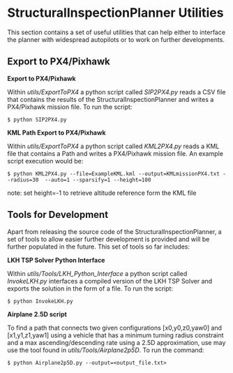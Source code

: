 # StructuralInspectionPlanner Utilities

This section contains a set of useful utilities that can help either to interface the planner with widespread autopilots or to work on further developments.

Export to PX4/Pixhawk
-------

**Export to PX4/Pixhawk**

Within *utils/ExportToPX4* a python script called *SIP2PX4.py* reads a CSV file that contains the results of the StructuralInspectionPlanner and writes a PX4/Pixhawk mission file. To run the script:

    $ python SIP2PX4.py

**KML Path Export to PX4/Pixhawk**

Within *utils/ExportToPX4* a python script called *KML2PX4.py* reads a KML file that contains a Path and writes a PX4/Pixhawk mission file. An example script execution would be: 

    $ python KML2PX4.py --file=ExampleKML.kml --output=KMLmissionPX4.txt --radius=30  --auto=1 --sparsify=1 --height=100

note: set height=-1 to retrieve altitude reference form the KML file

Tools for Development
-------

Apart from releasing the source code of the StructuralInspectionPlanner, a set of tools to allow easier further development is provided and will be further populated in the future. This set of tools so far includes:

**LKH TSP Solver Python Interface**

Within *utils/Tools/LKH_Python_Interface* a python script called *InvokeLKH.py* interfaces a compiled version of the LKH TSP Solver and exports the solution in the form of a file. To run the script: 

    $ python InvokeLKH.py

**Airplane 2.5D script**

To find a path that connects two given configurations [x0,y0,z0,yaw0] and [x1,y1,z1,yaw1] using a vehicle that has a minimum turning radius constraint and a max ascending/descending rate using a 2.5D approximation, use may use the tool found in *utils/Tools/Airplane2p5D*. To run the command:

    $ python Airplane2p5D.py --output=<output_file.txt>
